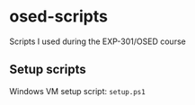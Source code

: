 # osed-scripts
Scripts I used during the EXP-301/OSED course

## Setup scripts
Windows VM setup script: `setup.ps1`